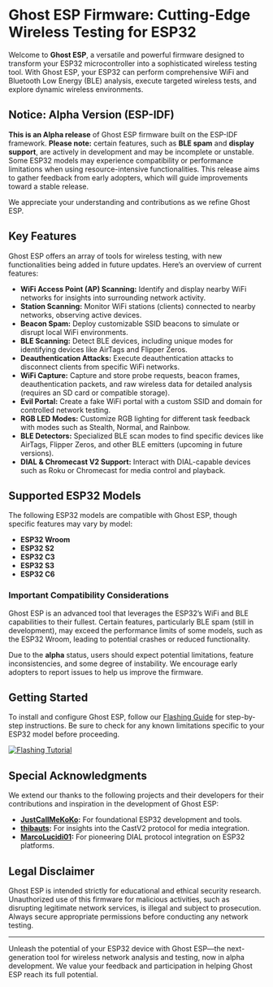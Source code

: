 # Ghost ESP Firmware: Cutting-Edge Wireless Testing for ESP32

Welcome to **Ghost ESP**, a versatile and powerful firmware designed to transform your ESP32 microcontroller into a sophisticated wireless testing tool. With Ghost ESP, your ESP32 can perform comprehensive WiFi and Bluetooth Low Energy (BLE) analysis, execute targeted wireless tests, and explore dynamic wireless environments.

## Notice: Alpha Version (ESP-IDF)

**This is an Alpha release** of Ghost ESP firmware built on the ESP-IDF framework. **Please note:** certain features, such as **BLE spam** and **display support**, are actively in development and may be incomplete or unstable. Some ESP32 models may experience compatibility or performance limitations when using resource-intensive functionalities. This release aims to gather feedback from early adopters, which will guide improvements toward a stable release.

We appreciate your understanding and contributions as we refine Ghost ESP.

## Key Features

Ghost ESP offers an array of tools for wireless testing, with new functionalities being added in future updates. Here’s an overview of current features:

- **WiFi Access Point (AP) Scanning:** Identify and display nearby WiFi networks for insights into surrounding network activity.
- **Station Scanning:** Monitor WiFi stations (clients) connected to nearby networks, observing active devices.
- **Beacon Spam:** Deploy customizable SSID beacons to simulate or disrupt local WiFi environments.
- **BLE Scanning:** Detect BLE devices, including unique modes for identifying devices like AirTags and Flipper Zeros.
- **Deauthentication Attacks:** Execute deauthentication attacks to disconnect clients from specific WiFi networks.
- **WiFi Capture:** Capture and store probe requests, beacon frames, deauthentication packets, and raw wireless data for detailed analysis (requires an SD card or compatible storage).
- **Evil Portal:** Create a fake WiFi portal with a custom SSID and domain for controlled network testing.
- **RGB LED Modes:** Customize RGB lighting for different task feedback with modes such as Stealth, Normal, and Rainbow.
- **BLE Detectors:** Specialized BLE scan modes to find specific devices like AirTags, Flipper Zeros, and other BLE emitters (upcoming in future versions).
- **DIAL & Chromecast V2 Support:** Interact with DIAL-capable devices such as Roku or Chromecast for media control and playback.

## Supported ESP32 Models

The following ESP32 models are compatible with Ghost ESP, though specific features may vary by model:

- **ESP32 Wroom**
- **ESP32 S2**
- **ESP32 C3**
- **ESP32 S3**
- **ESP32 C6**

### Important Compatibility Considerations

Ghost ESP is an advanced tool that leverages the ESP32’s WiFi and BLE capabilities to their fullest. Certain features, particularly BLE spam (still in development), may exceed the performance limits of some models, such as the ESP32 Wroom, leading to potential crashes or reduced functionality.

Due to the **alpha** status, users should expect potential limitations, feature inconsistencies, and some degree of instability. We encourage early adopters to report issues to help us improve the firmware.

## Getting Started

To install and configure Ghost ESP, follow our [Flashing Guide](https://github.com/Spooks4576/Ghost_ESP/blob/main/docs/HOWTOFLASH.md) for step-by-step instructions. Be sure to check for any known limitations specific to your ESP32 model before proceeding.

[![Flashing Tutorial](https://img.shields.io/badge/Tutorial-Flashing-blue)](https://github.com/Spooks4576/Ghost_ESP/wiki)

## Special Acknowledgments

We extend our thanks to the following projects and their developers for their contributions and inspiration in the development of Ghost ESP:

- **[JustCallMeKoKo](https://github.com/justcallmekoko/ESP32Marauder):** For foundational ESP32 development and tools.
- **[thibauts](https://github.com/thibauts/node-castv2-client):** For insights into the CastV2 protocol for media integration.
- **[MarcoLucidi01](https://github.com/MarcoLucidi01/ytcast/tree/master/dial):** For pioneering DIAL protocol integration on ESP32 platforms.

## Legal Disclaimer

Ghost ESP is intended strictly for educational and ethical security research. Unauthorized use of this firmware for malicious activities, such as disrupting legitimate network services, is illegal and subject to prosecution. Always secure appropriate permissions before conducting any network testing.

---

Unleash the potential of your ESP32 device with Ghost ESP—the next-generation tool for wireless network analysis and testing, now in alpha development. We value your feedback and participation in helping Ghost ESP reach its full potential.
